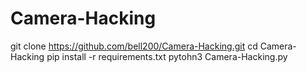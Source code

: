 # Camera-Hacking
git clone https://github.com/bell200/Camera-Hacking.git
cd Camera-Hacking
pip install -r requirements.txt
pytohn3 Camera-Hacking.py
